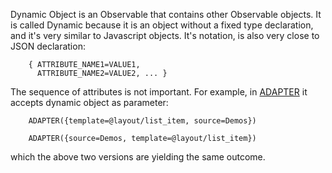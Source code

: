 Dynamic Object is an Observable that contains other Observable objects. It is called Dynamic because it is an object without a fixed type declaration, and it's very similar to Javascript objects. It's notation, is also very close to JSON declaration:

```
    { ATTRIBUTE_NAME1=VALUE1,
      ATTRIBUTE_NAME2=VALUE2, ... }
```

The sequence of attributes is not important. For example, in [ADAPTER](BindingListOfObjects.md) it accepts dynamic object as parameter:

```
    ADAPTER({template=@layout/list_item, source=Demos})
```
```
    ADAPTER({source=Demos, template=@layout/list_item})
```

which the above two versions are yielding the same outcome.